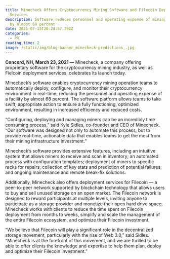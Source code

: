 ```yaml
---
title: Minecheck Offers Cryptocurrency Mining Software and Filecoin Deployment
  Services
description: Software reduces personnel and operating expense of mining facility
  by almost 68 percent
date: 2021-07-15T20:24:57.392Z
categories:
  - PR
reading_time: 2
image: /static/img/blog-banner_minecheck-predictions_.jpg
---
```

**Concord, NH, March 23, 2021 —** Minecheck, a company offering proprietary software for the cryptocurrency mining industry, as well as Fielcoin deployment services, celebrates its launch today.

Minecheck’s software enables cryptocurrency mining operation teams to automatically deploy, configure, and monitor their cryptocurrency environment in real-time, reducing the personnel and operating expense of a facility by almost 68 percent. The software platform allows teams to take swift, appropriate action to ensure a fully functioning, optimized environment, resulting in increased efficiency and reduced costs. 

“Configuring, deploying and managing miners can be an incredibly time consuming process,” said Kyle Sidles, co-founder and CEO of Minecheck. “Our software was designed not only to automate this process, but to provide real-time, actionable data that enables teams to get the most from their mining infrastructure investment.” 

Minecheck’s software provides extensive features, including an intuitive system that allows miners to receive and scan in inventory; an automated process with configuration templates; deployment of miners to specific racks for repairs; collection of key stats and prediction of potential failures; and ongoing maintenance and remote break-fix solutions.

Additionally, Minecheck also offers deployment services for Filecoin — a peer-to-peer network supported by blockchain technology that allows users to buy and sell unused storage on an open market. The Filecoin network is designed to reward participants at multiple levels, inviting anyone to participate as a storage provider and monetize their open hard drive space. Minecheck works with clients to reduce the time spent on Filecoin deployment from months to weeks, simplify and scale the management of the entire Filecoin ecosystem, and optimize their Filecoin investment.

“We believe that Filecoin will play a significant role in the decentralized storage movement, particularly with the rise of Web 3.0,” said Sidles. “Minecheck is at the forefront of this movement, and we are thrilled to be able to offer clients the knowledge and expertise to help them plan, deploy and optimize their Filecoin investment.”